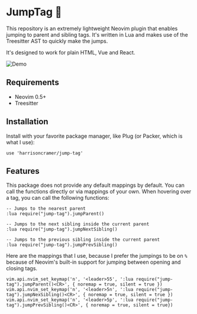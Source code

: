 # JumpTag 🏃

This repository is an extremely lightweight Neovim plugin that enables jumping to parent and sibling tags. It's written in Lua and makes use of the Treesitter AST to quickly make the jumps.

It's designed to work for plain HTML, Vue and React.

![Demo](https://hjc-public.s3.us-east-1.amazonaws.com/demo.gif?response-content-disposition=inline&X-Amz-Security-Token=IQoJb3JpZ2luX2VjEIf%2F%2F%2F%2F%2F%2F%2F%2F%2F%2FwEaCXVzLWVhc3QtMSJHMEUCIApDQRSjwauk%2FJLOT4KTOGx14aqdGUA0xhnl82oMQ3NTAiEA9gaccXiRGgR9rqbXA6A1Ls0yLxgqeBS4bBjoCGpprwkqgwMIgP%2F%2F%2F%2F%2F%2F%2F%2F%2F%2FARAAGgwwMTU2MTExODQ1MjMiDO5LbEWdLz4jRqr08irXArOrUPd%2F4eHaUNrGm0IVmotuNwMRPF95VhEPtS0eUBV9MJJQQRQSEllnQgzhClFUnACelz57KS4v5tZg9XVzUTOaLa30eRDGVTaakQP1a%2FKc%2Bgf1XkdIAV8FAfyD%2BLu1o2dmeEvbw1PDuZE3rIebfWpjR83AR63tlVkJAQGq9KUGsFBfbP%2F22D442HRfSZLQgmZ7MTTvyVSikpXDcpHHStAjZBpaal6NwvbUQ%2FLyvvX%2FxLQbC6QinvGlH4QYH5817cuYXSYh7%2FveYJm%2FreGjr7kG7%2BQAC5iSKn1KsPTOkVGUvZCn3kLbkCIo2kFvoFPaEQfkpGcLlSg3aETY681gM5MOikK9O8oPWWIiERMlFwpaG2t5NE1G6jQ9OAPxd6aAb3lTgDE7%2FpeoUwowYO5zU18SdFmax3X4Hhh46KG44%2BdhWx732l29KJrTaE3ZkVDCxvfJMjD10IEwwLaejgY6swIgwr8CD62EDfvkx0gq0rHZ6QpKKgwm3lsjkiDhbx%2FAe1OkLHaGcCpQseoiMW5ZLHcJqnqOjs6UoXbzKCoImbl0uMykF4qiw7vjhcVp2mqlP%2BUkCH5BRjEjzLYFoJJjXK9qSqtJPmGhttLd0qBSXYAPkP3ZdhJvRk9RSWd1D%2F37hy9PrJUl1q1Eok9p4KHilIuyQZdmgOiQkWaq9jFeYyJGPyoM4lVOu41imAED%2BNwndYHJnoGxqs8JG6BJeF3%2B7C%2FMGFS78NFBrLli9fdZUApeEbkFlscFCfGQ3MDceD1ZW7N8pT1d93ktK%2FAgMO4K9cGeosGTJ4EULuE8HhNPyXnh8pTIVFGydcCDgEcsekIa9xF%2FDOE22Fak%2BTx53LYzWAA1GwghD3AtPIIKkbsBVWsuCw%2Fw&X-Amz-Algorithm=AWS4-HMAC-SHA256&X-Amz-Date=20211225T223129Z&X-Amz-SignedHeaders=host&X-Amz-Expires=300&X-Amz-Credential=ASIAQHIT7YWFS7UMYMXD%2F20211225%2Fus-east-1%2Fs3%2Faws4_request&X-Amz-Signature=cdf72c3e00dd4f0a66c9fa796f213b559a63dc5fd824a0237b5beae7899b63f6)

## Requirements

- Neovim 0.5+
- Treesitter

## Installation

Install with your favorite package manager, like Plug (or Packer, which is what I use):

```
use 'harrisoncramer/jump-tag'
```

## Features

This package does not provide any default mappings by default. You can call the functions directly or via mappings of your own. When hovering over a tag, you can call the following functions:

```
-- Jumps to the nearest parent
:lua require("jump-tag").jumpParent()

-- Jumps to the next sibling inside the current parent
:lua require("jump-tag").jumpNextSibling()

-- Jumps to the previous sibling inside the current parent
:lua require("jump-tag").jumpPrevSibling()
```

Here are the mappings that I use, because I prefer the jumpings to be on `%` because of Neovim's built-in support for jumping between opening and closing tags.

```
vim.api.nvim_set_keymap('n', '<leader>55', ':lua require("jump-tag").jumpParent()<CR>', { noremap = true, silent = true })
vim.api.nvim_set_keymap('n', '<leader>5n', ':lua require("jump-tag").jumpNexSibling()<CR>', { noremap = true, silent = true })
vim.api.nvim_set_keymap('n', '<leader>5p', ':lua require("jump-tag").jumpPrevSibling()<CR>', { noremap = true, silent = true})
```
